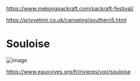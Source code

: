 https://www.mekongpackraft.com/packraft-festival/

https://privyetmir.co.uk/canoeing/southern5.html

# Souloise

![image](https://github.com/acacha/worlds/assets/4015406/2cd90071-d14f-49c8-a7dc-3c0ca3403f83)


https://www.eauxvives.org/fr/rivieres/voir/souloise
